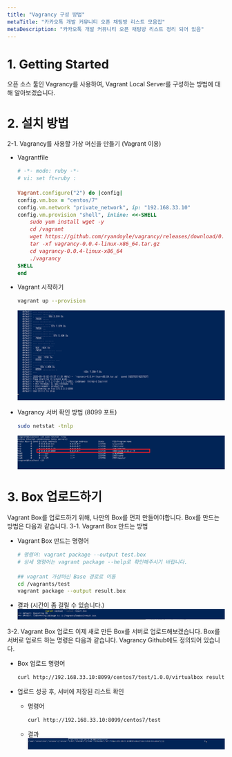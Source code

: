 ```yaml
---
title: "Vagrancy 구성 방법"
metaTitle: "카카오톡 개발 커뮤니티 오픈 채팅방 리스트 모음집"
metaDescription: "카카오톡 개발 커뮤니티 오픈 채팅방 리스트 정리 되어 있음"
---
```

    

# 1. Getting Started
오픈 소스 툴인 Vagrancy를 사용하여, Vagrant Local Server를 구성하는 방법에 대해 알아보겠습니다.

# 2. 설치 방법
2-1. Vagrancy를 사용할 가상 머신을 만들기 (Vagrant 이용)
- Vagrantfile
    ``` ruby
    # -*- mode: ruby -*-
    # vi: set ft=ruby :

    Vagrant.configure("2") do |config|
    config.vm.box = "centos/7"
    config.vm.network "private_network", ip: "192.168.33.10"
    config.vm.provision "shell", inline: <<-SHELL
        sudo yum install wget -y
        cd /vagrant
        wget https://github.com/ryandoyle/vagrancy/releases/download/0.0.4/vagrancy-0.0.4-linux-x86_64.tar.gz
        tar -xf vagrancy-0.0.4-linux-x86_64.tar.gz
        cd vagrancy-0.0.4-linux-x86_64
        ./vagrancy
    SHELL
    end
    ```
- Vagrant 시작하기
    ``` bash
    vagrant up --provision
    ```
    ![ex_screenshot](./assets//vagrancy_install.png)

- Vagrancy 서버 확인 방법 (8099 포트)
    ``` bash
    sudo netstat -tnlp
    ```
    ![ex_screenshot](./assets//vagrancy_port.png)

# 3. Box 업로드하기
Vagrant Box를 업로드하기 위해, 나만의 Box를 먼저 만들어야합니다. Box를 만드는 방법은 다음과 같습니다.
3-1. Vagrant Box 만드는 방법
- Vagrant Box 만드는 명령어
    ``` bash
    # 명령어: vagrant package --output test.box
    # 상세 명령어는 vagrant package --help로 확인해주시기 바랍니다.

    ## vagrant 가상머신 Base 경로로 이동
    cd /vagrants/test
    vagrant package --output result.box
    ```
- 결과 (시간이 좀 걸릴 수 있습니다.)
    ![ex_screenshot](./assets//vagrant_package.png)

3-2. Vagrant Box 업로드
이제 새로 만든 Box를 서버로 업로드해보겠습니다. Box를 서버로 업로드 하는 명령은 다음과 같습니다. Vagrancy Github에도 정의되어 있습니다.
- Box 업로드 명령어
    ``` bash
    curl http://192.168.33.10:8099/centos7/test/1.0.0/virtualbox result.box
    ```

- 업로드 성공 후, 서버에 저장된 리스트 확인
    - 명령어
        ``` bash
        curl http://192.168.33.10:8099/centos7/test
        ```
    - 결과
    ![ex_screenshot](./assets//vagrant_package_server_list.png)